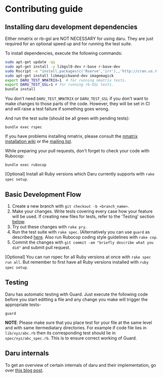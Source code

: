 # Contributing guide

## Installing daru development dependencies

Either nmatrix or rb-gsl are NOT NECESSARY for using daru. They are just required for an optional speed up and for running the test suite.

To install dependencies, execute the following commands:

``` bash
sudo apt-get update -qq
sudo apt-get install -y libgsl0-dev r-base r-base-dev
sudo Rscript -e "install.packages(c('Rserve','irr'),,'http://cran.us.r-project.org')"
sudo apt-get install libmagickwand-dev imagemagick
export DARU_TEST_NMATRIX=1  # for running nmatrix tests.
export DARU_TEST_GSL=1 # for running rb-GSL tests.
bundle install
```
You don't need `DARU_TEST_NMATRIX` or `DARU_TEST_GSL` if you don't want to make changes
to those parts of the code. However, they will be set in CI and will raise a test failure
if something goes wrong.

And run the test suite (should be all green with pending tests):

  `bundle exec rspec`

If you have problems installing nmatrix, please consult the [nmatrix installation wiki](https://github.com/SciRuby/nmatrix/wiki/Installation) or the [mailing list](https://groups.google.com/forum/#!forum/sciruby-dev).


While preparing your pull requests, don't forget to check your code with Rubocop:

  `bundle exec rubocop`
  
[Optional] Install all Ruby versions which Daru currently supports with `rake spec setup`.


## Basic Development Flow

1. Create a new branch with `git checkout -b <branch_name>`.
2. Make your changes. Write tests covering every case how your feature will be used. If creating new files for tests, refer to the 'Testing' section [below](#Testing).
3. Try out these changes with `rake pry`.
4. Run the test suite with `rake spec`. (Alternatively you can use `guard` as described [here](https://github.com/SciRuby/daru/blob/master/CONTRIBUTING.md#testing). Also run Rubocop coding style guidelines with `rake cop`.
5. Commit the changes with `git commit -am "briefly describe what you did"` and submit pull request.

[Optional] You can run rspec for all Ruby versions at once with `rake spec run all`. But remember to first have all Ruby versions installed with `ruby spec setup`.


## Testing

Daru has automatic testing with Guard. Just execute the following code before you start editting a file and any change you make will trigger the appropriate tests-

```
guard
```

**NOTE**: Please make sure that you place test for your file at the same level and with same itermediatary directories. For example if code file lies in `lib/xyz/abc.rb` then its corresponding test should lie in `spec/xyz/abc_spec.rb`. This is to ensure correct working of Guard.

## Daru internals

To get an overview of certain internals of daru and their implementation, go over [this blog post](http://v0dro.github.io/blog/2015/08/16/elaboration-on-certain-internals-of-daru/).
